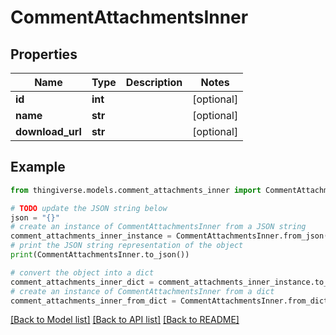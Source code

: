 # CommentAttachmentsInner


## Properties

Name | Type | Description | Notes
------------ | ------------- | ------------- | -------------
**id** | **int** |  | [optional] 
**name** | **str** |  | [optional] 
**download_url** | **str** |  | [optional] 

## Example

```python
from thingiverse.models.comment_attachments_inner import CommentAttachmentsInner

# TODO update the JSON string below
json = "{}"
# create an instance of CommentAttachmentsInner from a JSON string
comment_attachments_inner_instance = CommentAttachmentsInner.from_json(json)
# print the JSON string representation of the object
print(CommentAttachmentsInner.to_json())

# convert the object into a dict
comment_attachments_inner_dict = comment_attachments_inner_instance.to_dict()
# create an instance of CommentAttachmentsInner from a dict
comment_attachments_inner_from_dict = CommentAttachmentsInner.from_dict(comment_attachments_inner_dict)
```
[[Back to Model list]](../README.md#documentation-for-models) [[Back to API list]](../README.md#documentation-for-api-endpoints) [[Back to README]](../README.md)


